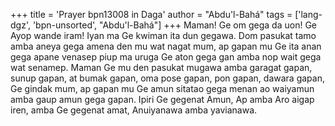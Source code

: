 +++
title = 'Prayer bpn13008 in Daga'
author = "Abdu'l-Bahá"
tags = ['lang-dgz', 'bpn-unsorted', "Abdu'l-Bahá"]
+++
Maman! Ge om gega da uon!  Ge Ayop wande iram!  Iyan ma Ge kwiman ita dun gegawa. Dom pasukat tamo amba aneya gega amena den mu wat nagat mum, ap gapan mu Ge ita anan gega apane venasep piup ma uruga Ge aton gega gan amba nop wait gega wat senamep. Maman Ge mu den pasukat mugawa amba garagat gapan, sunup gapan, at bumak gapan, oma pose gapan, pon gapan, dawara gapan, Ge gindak mum, ap gapan mu Ge amun sitatao gega menan ao waiyamun amba gaup amun gega gapan.  Ipiri Ge gegenat Amun, Ap amba Aro aigap iren, amba Ge gegenat amat, Anuiyanawa  amba yavianawa.
